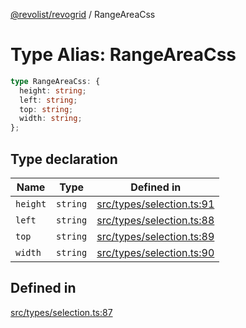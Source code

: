[@revolist/revogrid](README.md) / RangeAreaCss

# Type Alias: RangeAreaCss

```ts
type RangeAreaCss: {
  height: string;
  left: string;
  top: string;
  width: string;
};
```

## Type declaration

| Name | Type | Defined in |
| ------ | ------ | ------ |
| `height` | `string` | [src/types/selection.ts:91](https://github.com/revolist/revogrid/blob/0ab93afcbb5b98b002edc76b162fc6cdefa047cd/src/types/selection.ts#L91) |
| `left` | `string` | [src/types/selection.ts:88](https://github.com/revolist/revogrid/blob/0ab93afcbb5b98b002edc76b162fc6cdefa047cd/src/types/selection.ts#L88) |
| `top` | `string` | [src/types/selection.ts:89](https://github.com/revolist/revogrid/blob/0ab93afcbb5b98b002edc76b162fc6cdefa047cd/src/types/selection.ts#L89) |
| `width` | `string` | [src/types/selection.ts:90](https://github.com/revolist/revogrid/blob/0ab93afcbb5b98b002edc76b162fc6cdefa047cd/src/types/selection.ts#L90) |

## Defined in

[src/types/selection.ts:87](https://github.com/revolist/revogrid/blob/0ab93afcbb5b98b002edc76b162fc6cdefa047cd/src/types/selection.ts#L87)
